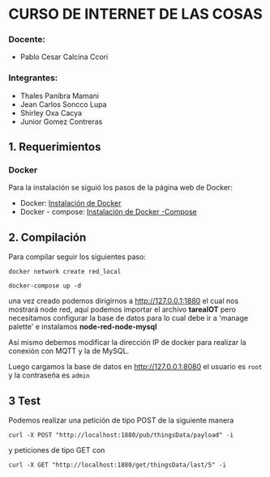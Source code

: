# CURSO DE INTERNET DE LAS COSAS
### Docente:
- Pablo Cesar Calcina Ccori
### Integrantes:
- Thales Panibra Mamani
- Jean Carlos Soncco Lupa
- Shirley Oxa Cacya
- Junior Gomez Contreras
## 1. Requerimientos
### Docker
Para la instalación se siguió los pasos de la página web de Docker:
  - Docker: [Instalación de Docker](https://docs.docker.com/engine/install/ubuntu/)
  - Docker - compose: [Instalación de Docker -Compose](https://docs.docker.com/compose/install/)
## 2. Compilación
Para compilar seguir los siguientes paso:
```
docker network create red_local

docker-compose up -d

```
una vez creado podemos dirigirnos a http://127.0.0.1:1880 el cual nos mostrará
node red, aquí podemos importar el archivo **tareaIOT** pero necesitamos configurar
la base de datos para lo cual debe ir a 'manage palette' e instalamos
**node-red-node-mysql**

Así mismo debemos modificar la dirección IP de docker para realizar la conexión
con MQTT y la de MySQL.

Luego cargamos la base de datos en http://127.0.0.1:8080 el usuario es `root` y
la contraseña es `admin`

## 3 Test
Podemos realizar una petición de tipo POST de la siguiente manera

```
curl -X POST "http://localhost:1880/pub/thingsData/payload" -i
```

y peticiones de tipo GET con
```
curl -X GET "http://localhost:1880/get/thingsData/last/5" -i 
```
